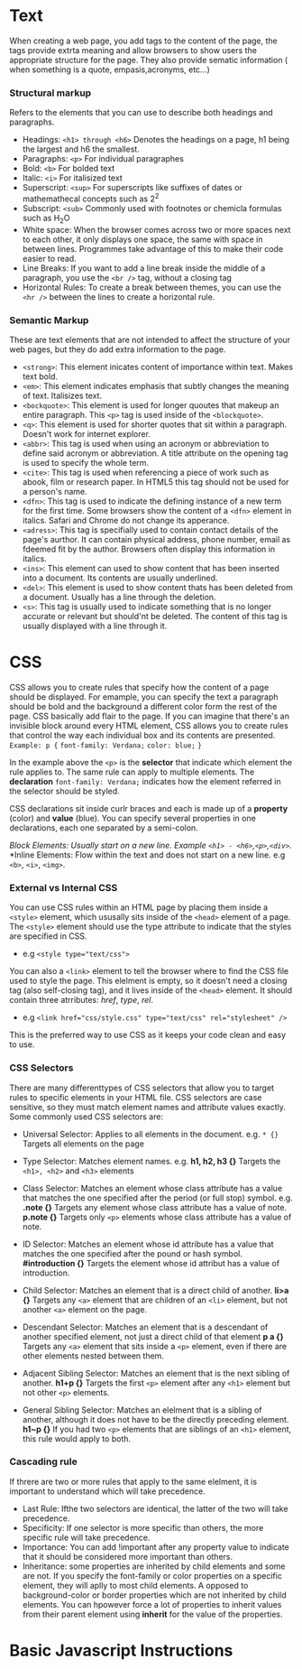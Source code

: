 # Text
When creating a web page, you add tags to the content of the page, the tags provide extrta meaning and allow browsers to show users the appropriate structure for the page. They also provide sematic information ( when something is a quote, empasis,acronyms, etc...)

### Structural markup
Refers to the elements that you can use to describe both headings and paragraphs.

* Headings: `<h1> through <h6>` Denotes the headings on a page, h1 being the largest and h6 the smallest.
* Paragraphs: `<p>` For individual paragraphes
* Bold: `<b>` For bolded text
* Italic: `<i>` For italisized text 
* Superscript: `<sup>` For superscripts like suffixes of dates or mathemathecal concepts such as 2<sup>2</sup>
* Subscript: `<sub>` Commonly used with footnotes or chemicla formulas such as H<sub>2</sub>O
* White space: When the browser comes across two or more spaces next to each other, it only displays one space, the same with space in between lines. Programmes take advantage of this to make their code easier to read.
* Line Breaks: If you want to add a line break inside the middle of a paragraph, you use the `<br />` tag, without a closing tag
* Horizontal Rules: To create a break between themes, you can use the `<hr />` between the lines to create a horizontal rule.

### Semantic Markup
These are text elements that are not intended to affect the structure of your web pages, but they do add extra information to the page.

* `<strong>`: This element inicates content of importance within text. Makes text bold.
* `<em>`: This element indicates emphasis that subtly changes the meaning of text. Italisizes text.
* `<bockquote>`: This element is used for longer quoutes that makeup an entire paragraph. This `<p>` tag is used inside of the `<blockquote>`.
* `<q>`: This element is used for shorter quotes that sit within a paragraph. Doesn't work for internet explorer.
* `<abbr>`: This tag is used when using an acronym or abbreviation to define said acronym or abbreviation. A title attribute on the opening tag is used to specify the whole term.
* `<cite>`: This tag is used when referencing a piece of work such as abook, film or research paper. In HTML5 this tag should not be used for a person's name.
* `<dfn>`: This tag is used to indicate the defining instance of a new term for the first time. Some browsers show the content of a `<dfn>` element in italics. Safari and Chrome do not change its apperance.
* `<adress>`: This tag is specifially used to contain contact details of the page's aurthor. It can contain physical address, phone number, email as fdeemed fit by the author. Browsers often display this information in italics.
* `<ins>`: This element can used to show content that has been inserted into a document. Its contents are usually underlined.
* `<del>`: This element is used to show content thats has been deleted from a document. Usually has a line through the deletion.
* `<s>`: This tag is usually used to indicate something that is no longer accurate or relevant but should'nt be deleted. The content of this tag is usually displayed with a line through it.

# CSS
CSS allows you to create rules that specify how the content of a page should be displayed. For emample, you can specify the text a paragraph should be bold and the background a different color form the rest of the page. CSS basically add flair to the page. If you can imagine that there's an invisible block around every HTML element, CSS allows you to create rules that control the way each individual box and its contents are presented.
`Example: p {`
             `font-family: Verdana;`
             `color: blue;`
            `}`

 In the example above the `<p>` is the **selector** that indicate which element the rule applies to. The same rule can apply to multiple elements. The **declaration** `font-family: Verdana;` indicates how the element referred in the selector should be styled.

 CSS declarations sit inside curlr braces and each is made up of a **property** (color) and **value** (blue). You can specify several properties in one declarations, each one separated by a semi-colon.

*Block Elements: Usually start on a new line. Example `<h1> - <h6>`,`<p>`,`<div>`.*
*Inline Elements: Flow within the text and does not start on a new line. e.g `<b>`, `<i>`, `<img>`.

### External vs Internal CSS
You can use CSS rules within an HTML page by placing them inside a `<style>` element, which ususally sits inside of the `<head>` element of a page. The `<style>` element should use the type attribute to indicate that the styles are specified in CSS.
* e.g `<style type="text/css">`

You can also a `<link>` element to tell the browser where to find the CSS file used to style the page. This elelment is empty, so it doesn't need a closing tag (also self-closing tag), and it lives inside of the `<head>` element. It should contain three atrributes: *href*, *type*, *rel*.

* e.g `<link href="css/style.css" type="text/css" rel="stylesheet" />`

This is the preferred way to use CSS as it keeps your code clean and easy to use.

### CSS Selectors
There are many differenttypes of CSS selectors that allow you to target rules to specific  elements in your HTML file. CSS selectors are case sensitive, so they must match element names and attribute values exactly. Some commonly used CSS selectors are:

 * Universal Selector: Applies to all elements in the
document. e.g. `* {}` Targets all elements on the page 

 * Type Selector: Matches element names. e.g. **h1, h2, h3 {}**
Targets the `<h1>, <h2>` and `<h3>`
elements

 * Class Selector: Matches an element whose class attribute has a value that matches the one specified after the period (or full stop) symbol. e.g.
 **.note {}** Targets any element whose class attribute has a value of note.
 **p.note {}** Targets only `<p>` elements whose class attribute has a value of note.

 * ID Selector: Matches an element whose id attribute has a value that matches the one specified after the pound or hash symbol.
 **#introduction {}** Targets the element whose id attribut has a value of introduction.

 * Child Selector: Matches an element that is a direct child of another.
 **li>a {}** Targets any `<a>` element that are children of an `<li>` element, but not another `<a>` element on the page.

 * Descendant Selector: Matches an element that is a descendant of another specified element, not just a direct child of that element
 **p a {}** Targets any `<a>` element that sits inside a `<p>` element, even if there are other elements nested between them.

 * Adjacent Sibling Selector: Matches an element that is the next sibling of another.
 **h1+p {}** Targets the first `<p>` element after any `<h1>` element but not other `<p>` elements.
 
 * General Sibling Selector: Matches an elelment that is a sibling of another, although it does not have to be the directly preceding element.
 **h1~p {}** If you had two `<p>` elements that are siblings of an `<h1>` element, this rule would apply to both.

### Cascading rule
If threre are two or more rules that apply to the same elelment, it is important to understand which will take precedence.

* Last Rule: Ifthe two selectors are identical, the latter of the two will take precedence.
* Specificity: If one selector is more specific than others, the more specific rule will take precedence.
* Importance: You can add !important after any property value to indicate that it should be considered more important than others.
* Inheritance: some properties are inherited by child elements and some are not. If you specify the font-family or color properties on a specific element, they will aplly to most child elements. A opposed to background-color or border properties which are not inherited by child elements. You can hpowever force a lot of properties to inherit values from their parent element using **inherit** for the value of the properties.

# Basic Javascript Instructions

